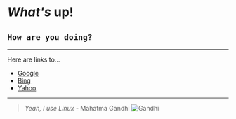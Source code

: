 # *What's* **up!**
## `How are you doing?`
---
Here are links to...
- [Google](https://www.google.com)
- [Bing](https://www.bing.com)
- [Yahoo](https://www.yahoo.com)

---
> *Yeah, I use Linux* - Mahatma Gandhi
![Gandhi](https://upload.wikimedia.org/wikipedia/commons/thumb/d/d1/Portrait_Gandhi.jpg/682px-Portrait_Gandhi.jpg)
